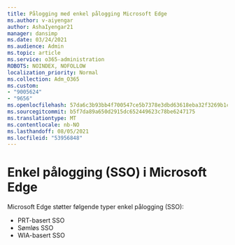 ```yaml
---
title: Pålogging med enkel pålogging Microsoft Edge
ms.author: v-aiyengar
author: AshaIyengar21
manager: dansimp
ms.date: 03/24/2021
ms.audience: Admin
ms.topic: article
ms.service: o365-administration
ROBOTS: NOINDEX, NOFOLLOW
localization_priority: Normal
ms.collection: Adm_O365
ms.custom:
- "9005624"
- "9656"
ms.openlocfilehash: 57da6c3b93bb4f700547ce5b7378e3dbd63618eba32f3269b1caf8e356357cb5
ms.sourcegitcommit: b5f7da89a650d2915dc652449623c78be6247175
ms.translationtype: MT
ms.contentlocale: nb-NO
ms.lasthandoff: 08/05/2021
ms.locfileid: "53956848"
---
```

# <a name="single-sign-on-sso-in-microsoft-edge"></a>Enkel pålogging (SSO) i Microsoft Edge

Microsoft Edge støtter følgende typer enkel pålogging (SSO):
- PRT-basert SSO
- Sømløs SSO
- WIA-basert SSO
